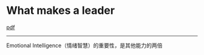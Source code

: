 # What makes a leader

[pdf](http://fs.ncaa.org/Docs/DIII/What%20Makes%20a%20Leader.pdf)

***

Emotional Intelligence（情绪智慧）的重要性，是其他能力的两倍

